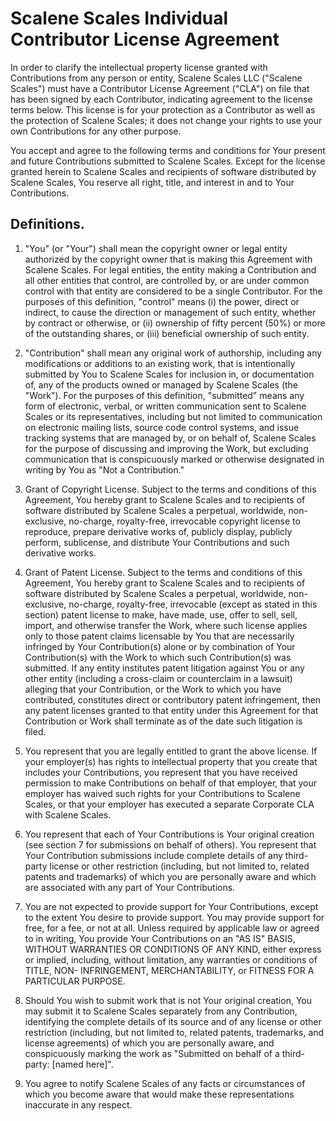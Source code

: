 # Scalene Scales Individual Contributor License Agreement
In order to clarify the intellectual property license granted with Contributions from any person or entity, Scalene Scales LLC ("Scalene Scales") must have a Contributor License Agreement ("CLA") on file that has been signed by each Contributor, indicating agreement to the license terms below. This license is for your protection as a Contributor as well as the protection of Scalene Scales; it does not change your rights to use your own Contributions for any other purpose.

You accept and agree to the following terms and conditions for Your present and future Contributions submitted to Scalene Scales. Except for the license granted herein to Scalene Scales and recipients of software distributed by Scalene Scales, You reserve all right, title, and interest in and to Your Contributions.

## Definitions.

1. "You" (or "Your") shall mean the copyright owner or legal entity authorized by the copyright owner that is making this Agreement with Scalene Scales. For legal entities, the entity making a Contribution and all other entities that control, are controlled by, or are under common control with that entity are considered to be a single Contributor. For the purposes of this definition, "control" means (i) the power, direct or indirect, to cause the direction or management of such entity, whether by contract or otherwise, or (ii) ownership of fifty percent (50%) or more of the outstanding shares, or (iii) beneficial ownership of such entity.

1. "Contribution" shall mean any original work of authorship, including any modifications or additions to an existing work, that is intentionally submitted by You to Scalene Scales for inclusion in, or documentation of, any of the products owned or managed by Scalene Scales (the "Work"). For the purposes of this definition, "submitted" means any form of electronic, verbal, or written communication sent to Scalene Scales or its representatives, including but not limited to communication on electronic mailing lists, source code control systems, and issue tracking systems that are managed by, or on behalf of, Scalene Scales for the purpose of discussing and improving the Work, but excluding communication that is conspicuously marked or otherwise designated in writing by You as "Not a Contribution."

1. Grant of Copyright License. Subject to the terms and conditions of this Agreement, You hereby grant to Scalene Scales and to recipients of software distributed by Scalene Scales a perpetual, worldwide, non-exclusive, no-charge, royalty-free, irrevocable copyright license to reproduce, prepare derivative works of, publicly display, publicly perform, sublicense, and distribute Your Contributions and such derivative works.

1. Grant of Patent License. Subject to the terms and conditions of this Agreement, You hereby grant to Scalene Scales and to recipients of software distributed by Scalene Scales a perpetual, worldwide, non-exclusive, no-charge, royalty-free, irrevocable (except as stated in this section) patent license to make, have made, use, offer to sell, sell, import, and otherwise transfer the Work, where such license applies only to those patent claims licensable by You that are necessarily infringed by Your Contribution(s) alone or by combination of Your Contribution(s) with the Work to which such Contribution(s) was submitted. If any entity institutes patent litigation against You or any other entity (including a cross-claim or counterclaim in a lawsuit) alleging that your Contribution, or the Work to which you have contributed, constitutes direct or contributory patent infringement, then any patent licenses granted to that entity under this Agreement for that Contribution or Work shall terminate as of the date such litigation is filed.

1. You represent that you are legally entitled to grant the above license. If your employer(s) has rights to intellectual property that you create that includes your Contributions, you represent that you have received permission to make Contributions on behalf of that employer, that your employer has waived such rights for your Contributions to Scalene Scales, or that your employer has executed a separate Corporate CLA with Scalene Scales.

1. You represent that each of Your Contributions is Your original creation (see section 7 for submissions on behalf of others). You represent that Your Contribution submissions include complete details of any third-party license or other restriction (including, but not limited to, related patents and trademarks) of which you are personally aware and which are associated with any part of Your Contributions.

1. You are not expected to provide support for Your Contributions, except to the extent You desire to provide support. You may provide support for free, for a fee, or not at all. Unless required by applicable law or agreed to in writing, You provide Your Contributions on an "AS IS" BASIS, WITHOUT WARRANTIES OR CONDITIONS OF ANY KIND, either express or implied, including, without limitation, any warranties or conditions of TITLE, NON- INFRINGEMENT, MERCHANTABILITY, or FITNESS FOR A PARTICULAR PURPOSE.

1. Should You wish to submit work that is not Your original creation, You may submit it to Scalene Scales separately from any Contribution, identifying the complete details of its source and of any license or other restriction (including, but not limited to, related patents, trademarks, and license agreements) of which you are personally aware, and conspicuously marking the work as "Submitted on behalf of a third-party: [named here]".

1. You agree to notify Scalene Scales of any facts or circumstances of which you become aware that would make these representations inaccurate in any respect.
